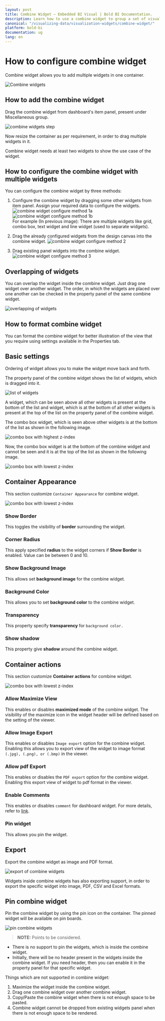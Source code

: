```yaml
---
layout: post
title: Combine Widget – Embedded BI Visual | Bold BI Documentation.
description: Learn how to use a combine widget to group a set of visuals in the dashboard for unique identity in Bold BI.
canonical: "/visualizing-data/visualization-widgets/combine-widget/"
platform: bold-bi
documentation: ug
lang: en
---
```

# How to configure combine widget 

Combine widget allows you to add multiple widgets in one container.

![Combine widgets](/static/assets/visualizing-data/visualization-widgets/images/combine-widgets/combine_widgets.png)

## How to add the combine widget

Drag the combine widget from dashboard's item panel, present under Miscellaneous group.

![combine widgets step](/static/assets/visualizing-data/visualization-widgets/images/combine-widgets/combine-widgets-step.png)
 
Now resize the container as per requirement, in order to drag multiple widgets in it.

Combine widget needs at least two widgets to show the use case of the widget.

## How to configure the combine widget with multiple widgets

You can configure the combine widget by three methods:

1.  Configure the combine widget by dragging some other widgets from item panel. Assign your required data to configure the widgets.
![combine widget configure method 1a](/static/assets/visualizing-data/visualization-widgets/images/combine-widgets/combine-widgets-configuremethod_1_a.png)   
![combine widget configure method 1b](/static/assets/visualizing-data/visualization-widgets/images/combine-widgets/combine-widgets-configuremethod_1_b.png)  
For example (In previous image): There are multiple widgets like grid, combo box, text widget and line widget (used to separate widgets).

2.  Drag the already configured widgets from the design canvas into the combine widget.
![combine widget configure method 2](/static/assets/visualizing-data/visualization-widgets/images/combine-widgets/combine-widgets-configuremethod_2.png)

3.  Drag existing panel widgets into the combine widget.
![combine widget configure method 3](/static/assets/visualizing-data/visualization-widgets/images/combine-widgets/combine-widgets-configuremethod_3.png)

## Overlapping of widgets

You can overlap the widget inside the combine widget. Just drag one widget over another widget. The order, in which the widgets are placed over one another can be checked in the property panel of the same combine widget.

![overlapping of widgets](/static/assets/visualizing-data/visualization-widgets/images/combine-widgets/combine_widgets_overlapping.png)

## How to format combine widget

You can format the combine widget for better illustration of the view that you require using settings available in the Properties tab.

## Basic settings

Ordering of widget allows you to make the widget move back and forth. 

The property panel of the combine widget shows the list of widgets, which is dragged into it.

![list of widgets](/static/assets/visualizing-data/visualization-widgets/images/combine-widgets/combine_widgets_list_of_widgets.png)

A widget, which can be seen above all other widgets is present at the bottom of the list and widget, which is at the bottom of all other widgets is present at the top of the list on the property panel of the combine widget.

The combo box widget, which is seen above other widgets is at the bottom of the list as shown in the following image.

![combo box with highest z-index](/static/assets/visualizing-data/visualization-widgets/images/combine-widgets/combine_widgets_more_z-index.png)

Now, the combo box widget is at the bottom of the combine widget and cannot be seen and it is at the top of the list as shown in the following image.

![combo box with lowest z-index](/static/assets/visualizing-data/visualization-widgets/images/combine-widgets/combine_widgets_less_z-index.png)

## Container Appearance

This section customize `Container Appearance` for combine widget.

![combo box with lowest z-index](/static/assets/visualizing-data/visualization-widgets/images/combine-widgets/combinewidgetcontainerappearence.png#max-width=54%)

### Show Border

This toggles the visibility of **border** surrounding the widget.

### Corner Radius

This apply specified **radius** to the widget corners if **Show Border** is enabled. Value can be between 0 and 10.

### Show Background Image

This allows set **background image** for the combine widget.

### Background Color

This allows you to set **background color** to the combine widget.

### Transparency

This property specify **transparency** for `background color.`

### Show shadow

This property give **shadow** around the combine widget.

## Container actions

This section customize **Container actions** for combine widget.

![combo box with lowest z-index](/static/assets/visualizing-data/visualization-widgets/images/combine-widgets/combinewidgetcontaineraction.png#max-width=54%)

### Allow Maximize View

This enables or disables **maximized mode** of the combine widget. The visibility of the maximize icon in the widget header will be defined based on the setting of the viewer.

### Allow Image Export

This enables or disables `Image export` option for the combine widget. Enabling this allows you to export view of the widget to image format `(.jpg), (.png), or (.bmp)` in the viewer.

### Allow pdf Export

This enables or disables the `PDF export` option for the combine widget. Enabling this export view of widget to pdf format in the viewer.

### Enable Comments

This enables or disables `comment` for dashboard widget. For more details, refer to [link](/visualizing-data/working-with-widgets/commenting-widget/).

### Pin widget

This allows you pin the widget.

## Export

Export the combine widget as image and PDF format.

![export of combine widgets](/static/assets/visualizing-data/visualization-widgets/images/combine-widgets/combine_widgets_export.png)

Widgets inside combine widgets has also exporting support, in order to export the specific widget into image, PDF, CSV and Excel formats.

## Pin combine widget

Pin the combine widget by using the pin icon on the container. The pinned widget will be available on pin boards.

![pin combine widgets](/static/assets/visualizing-data/visualization-widgets/images/combine-widgets/combine_widgets_pin.png)

> **NOTE:**  Points to be considered.
* There is no support to pin the widgets, which is inside the combine widget. 
* Initially, there will be no header present in the widgets inside the combine widget. If you need header, then you can enable it in the property panel for that specific widget.

Things which are not supported in combine widget:
1. Maximize the widget inside the combine widget.
2. Drag one combine widget over another combine widget.
3. Copy/Paste the combine widget when there is not enough space to be pasted.
4. Combine widget cannot be dropped from existing widgets panel when there is not enough space to be rendered.




